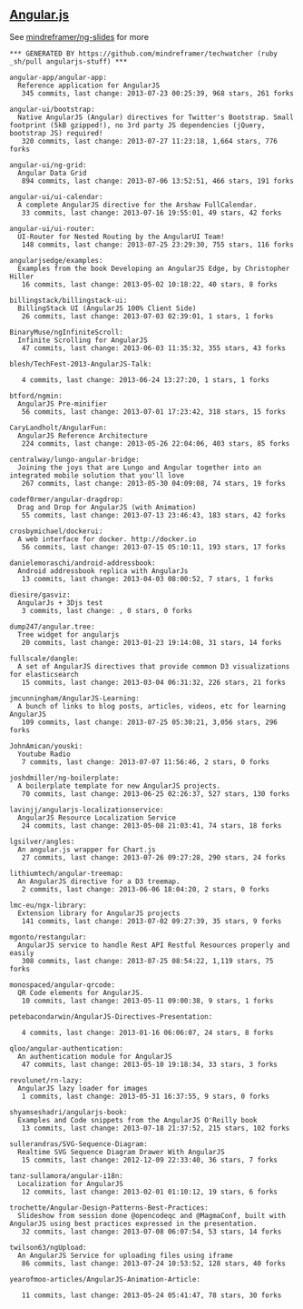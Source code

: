 ## [Angular.js](http://angularjs.org/)

See [mindreframer/ng-slides](https://github.com/mindreframer/ng-slides) for more


<!-- PROJECTS_LIST_START -->
    *** GENERATED BY https://github.com/mindreframer/techwatcher (ruby _sh/pull angularjs-stuff) ***

    angular-app/angular-app:
      Reference application for AngularJS
       345 commits, last change: 2013-07-23 00:25:39, 968 stars, 261 forks

    angular-ui/bootstrap:
      Native AngularJS (Angular) directives for Twitter's Bootstrap. Small footprint (5kB gzipped!), no 3rd party JS dependencies (jQuery, bootstrap JS) required!
       320 commits, last change: 2013-07-27 11:23:18, 1,664 stars, 776 forks

    angular-ui/ng-grid:
      Angular Data Grid
       894 commits, last change: 2013-07-06 13:52:51, 466 stars, 191 forks

    angular-ui/ui-calendar:
      A complete AngularJS directive for the Arshaw FullCalendar.
       33 commits, last change: 2013-07-16 19:55:01, 49 stars, 42 forks

    angular-ui/ui-router:
      UI-Router for Nested Routing by the AngularUI Team!
       148 commits, last change: 2013-07-25 23:29:30, 755 stars, 116 forks

    angularjsedge/examples:
      Examples from the book Developing an AngularJS Edge, by Christopher Hiller
       16 commits, last change: 2013-05-02 10:18:22, 40 stars, 8 forks

    billingstack/billingstack-ui:
      BillingStack UI (AngularJS 100% Client Side)
       26 commits, last change: 2013-07-03 02:39:01, 1 stars, 1 forks

    BinaryMuse/ngInfiniteScroll:
      Infinite Scrolling for AngularJS
       47 commits, last change: 2013-06-03 11:35:32, 355 stars, 43 forks

    blesh/TechFest-2013-AngularJS-Talk:

       4 commits, last change: 2013-06-24 13:27:20, 1 stars, 1 forks

    btford/ngmin:
      AngularJS Pre-minifier
       56 commits, last change: 2013-07-01 17:23:42, 318 stars, 15 forks

    CaryLandholt/AngularFun:
      AngularJS Reference Architecture
       224 commits, last change: 2013-05-26 22:04:06, 403 stars, 85 forks

    centralway/lungo-angular-bridge:
      Joining the joys that are Lungo and Angular together into an integrated mobile solution that you'll love
       267 commits, last change: 2013-05-30 04:09:08, 74 stars, 19 forks

    codef0rmer/angular-dragdrop:
      Drag and Drop for AngularJS (with Animation)
       55 commits, last change: 2013-07-13 23:46:43, 183 stars, 42 forks

    crosbymichael/dockerui:
      A web interface for docker. http://docker.io
       56 commits, last change: 2013-07-15 05:10:11, 193 stars, 17 forks

    danielemoraschi/android-addressbook:
      Android addressbook replica with AngularJs
       13 commits, last change: 2013-04-03 08:00:52, 7 stars, 1 forks

    diesire/gasviz:
      AngularJs + 3Djs test
       3 commits, last change: , 0 stars, 0 forks

    dump247/angular.tree:
      Tree widget for angularjs
       20 commits, last change: 2013-01-23 19:14:08, 31 stars, 14 forks

    fullscale/dangle:
      A set of AngularJS directives that provide common D3 visualizations for elasticsearch
       15 commits, last change: 2013-03-04 06:31:32, 226 stars, 21 forks

    jmcunningham/AngularJS-Learning:
      A bunch of links to blog posts, articles, videos, etc for learning AngularJS
       109 commits, last change: 2013-07-25 05:30:21, 3,056 stars, 296 forks

    JohnAmican/youski:
      Youtube Radio
       7 commits, last change: 2013-07-07 11:56:46, 2 stars, 0 forks

    joshdmiller/ng-boilerplate:
      A boilerplate template for new AngularJS projects.
       70 commits, last change: 2013-06-25 02:26:37, 527 stars, 130 forks

    lavinjj/angularjs-localizationservice:
      AngularJS Resource Localization Service
       24 commits, last change: 2013-05-08 21:03:41, 74 stars, 18 forks

    lgsilver/angles:
      An angular.js wrapper for Chart.js
       27 commits, last change: 2013-07-26 09:27:28, 290 stars, 24 forks

    lithiumtech/angular-treemap:
      An AngularJS directive for a D3 treemap.
       2 commits, last change: 2013-06-06 18:04:20, 2 stars, 0 forks

    lmc-eu/ngx-library:
      Extension library for AngularJS projects
       141 commits, last change: 2013-07-02 09:27:39, 35 stars, 9 forks

    mgonto/restangular:
      AngularJS service to handle Rest API Restful Resources properly and easily
       308 commits, last change: 2013-07-25 08:54:22, 1,119 stars, 75 forks

    monospaced/angular-qrcode:
      QR Code elements for AngularJS.
       10 commits, last change: 2013-05-11 09:00:38, 9 stars, 1 forks

    petebacondarwin/AngularJS-Directives-Presentation:

       4 commits, last change: 2013-01-16 06:06:07, 24 stars, 8 forks

    qloo/angular-authentication:
      An authentication module for AngularJS
       47 commits, last change: 2013-05-10 19:18:34, 33 stars, 3 forks

    revolunet/rn-lazy:
      AngularJS lazy loader for images
       1 commits, last change: 2013-05-31 16:37:55, 9 stars, 0 forks

    shyamseshadri/angularjs-book:
      Examples and Code snippets from the AngularJS O'Reilly book
       13 commits, last change: 2013-07-18 21:37:52, 215 stars, 102 forks

    sullerandras/SVG-Sequence-Diagram:
      Realtime SVG Sequence Diagram Drawer With AngularJS
       15 commits, last change: 2012-12-09 22:33:40, 36 stars, 7 forks

    tanz-sullamora/angular-i18n:
      Localization for AngularJS
       12 commits, last change: 2013-02-01 01:10:12, 19 stars, 6 forks

    trochette/Angular-Design-Patterns-Best-Practices:
      Slideshow from session done @opencodeqc and @MagmaConf, built with AngularJS using best practices expressed in the presentation.
       32 commits, last change: 2013-07-08 06:07:54, 53 stars, 14 forks

    twilson63/ngUpload:
      An AngularJS Service for uploading files using iframe
       86 commits, last change: 2013-07-24 10:53:52, 128 stars, 40 forks

    yearofmoo-articles/AngularJS-Animation-Article:

       11 commits, last change: 2013-05-24 05:41:47, 78 stars, 30 forks
<!-- PROJECTS_LIST_END -->
